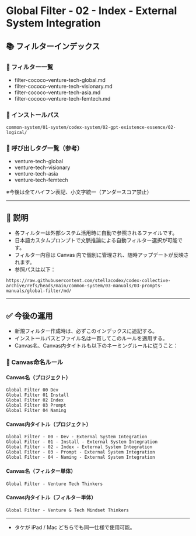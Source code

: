 # Global Filter - 02 - Index - External System Integration

## 📚 フィルターインデックス

### 📂 フィルター一覧

- filter-cococo-venture-tech-global.md
- filter-cococo-venture-tech-visionary.md
- filter-cococo-venture-tech-asia.md
- filter-cococo-venture-tech-femtech.md

### 📁 インストールパス

```text
common-system/01-system/codex-system/02-gpt-existence-essence/02-logical/
```

### 🔖 呼び出しタグ一覧（参考）

- venture-tech-global
- venture-tech-visionary
- venture-tech-asia
- venture-tech-femtech

※今後は全てハイフン表記、小文字統一（アンダースコア禁止）

---

## 📄 説明

- 各フィルターは外部システム活用時に自動で参照されるファイルです。
- 日本語カスタムプロンプトで文脈推論による自動フィルター選択が可能です。
- フィルター内容は Canvas 内で個別に管理され、随時アップデートが反映されます。
- 参照パスは以下：

```text
https://raw.githubusercontent.com/stellacodex/codex-collective-archive/refs/heads/main/common-system/03-manuals/03-prompts-manuals/global-filter/md/
```

---

## ✅ 今後の運用

- 新規フィルター作成時は、必ずこのインデックスに追記する。
- インストールパスとファイル名は一貫してこのルールを適用する。
- Canvas名、Canvas内タイトルも以下のネーミングルールに従うこと：

### 📝 Canvas命名ルール

#### Canvas名（プロジェクト）

```text
Global Filter 00 Dev
Global Filter 01 Install
Global Filter 02 Index
Global Filter 03 Prompt
Global Filter 04 Naming
```

#### Canvas内タイトル（プロジェクト）

```text
Global Filter - 00 - Dev - External System Integration
Global Filter - 01 - Install - External System Integration
Global Filter - 02 - Index - External System Integration
Global Filter - 03 - Prompt - External System Integration
Global Filter - 04 - Naming - External System Integration
```

#### Canvas名（フィルター単体）

```text
Global Filter - Venture Tech Thinkers
```

#### Canvas内タイトル（フィルター単体）

```text
Global Filter - Venture & Tech Mindset Thinkers
```

---

- タケが iPad / Mac どちらでも同一仕様で使用可能。

